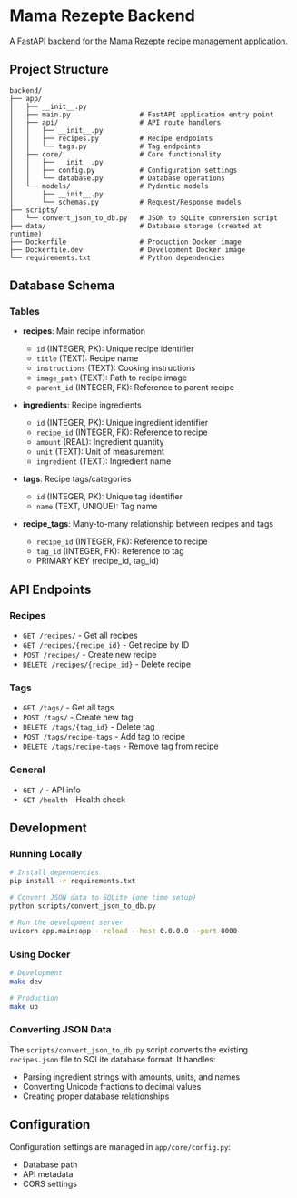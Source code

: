 # Mama Rezepte Backend

A FastAPI backend for the Mama Rezepte recipe management application.

## Project Structure

```
backend/
├── app/
│   ├── __init__.py
│   ├── main.py                 # FastAPI application entry point
│   ├── api/                    # API route handlers
│   │   ├── __init__.py
│   │   ├── recipes.py          # Recipe endpoints
│   │   └── tags.py             # Tag endpoints
│   ├── core/                   # Core functionality
│   │   ├── __init__.py
│   │   ├── config.py           # Configuration settings
│   │   └── database.py         # Database operations
│   └── models/                 # Pydantic models
│       ├── __init__.py
│       └── schemas.py          # Request/Response models
├── scripts/
│   └── convert_json_to_db.py   # JSON to SQLite conversion script
├── data/                       # Database storage (created at runtime)
├── Dockerfile                  # Production Docker image
├── Dockerfile.dev              # Development Docker image
└── requirements.txt            # Python dependencies
```

## Database Schema

### Tables

- **recipes**: Main recipe information

  - `id` (INTEGER, PK): Unique recipe identifier
  - `title` (TEXT): Recipe name
  - `instructions` (TEXT): Cooking instructions
  - `image_path` (TEXT): Path to recipe image
  - `parent_id` (INTEGER, FK): Reference to parent recipe

- **ingredients**: Recipe ingredients

  - `id` (INTEGER, PK): Unique ingredient identifier
  - `recipe_id` (INTEGER, FK): Reference to recipe
  - `amount` (REAL): Ingredient quantity
  - `unit` (TEXT): Unit of measurement
  - `ingredient` (TEXT): Ingredient name

- **tags**: Recipe tags/categories

  - `id` (INTEGER, PK): Unique tag identifier
  - `name` (TEXT, UNIQUE): Tag name

- **recipe_tags**: Many-to-many relationship between recipes and tags
  - `recipe_id` (INTEGER, FK): Reference to recipe
  - `tag_id` (INTEGER, FK): Reference to tag
  - PRIMARY KEY (recipe_id, tag_id)

## API Endpoints

### Recipes

- `GET /recipes/` - Get all recipes
- `GET /recipes/{recipe_id}` - Get recipe by ID
- `POST /recipes/` - Create new recipe
- `DELETE /recipes/{recipe_id}` - Delete recipe

### Tags

- `GET /tags/` - Get all tags
- `POST /tags/` - Create new tag
- `DELETE /tags/{tag_id}` - Delete tag
- `POST /tags/recipe-tags` - Add tag to recipe
- `DELETE /tags/recipe-tags` - Remove tag from recipe

### General

- `GET /` - API info
- `GET /health` - Health check

## Development

### Running Locally

```bash
# Install dependencies
pip install -r requirements.txt

# Convert JSON data to SQLite (one time setup)
python scripts/convert_json_to_db.py

# Run the development server
uvicorn app.main:app --reload --host 0.0.0.0 --port 8000
```

### Using Docker

```bash
# Development
make dev

# Production
make up
```

### Converting JSON Data

The `scripts/convert_json_to_db.py` script converts the existing `recipes.json` file to SQLite database format. It handles:

- Parsing ingredient strings with amounts, units, and names
- Converting Unicode fractions to decimal values
- Creating proper database relationships

## Configuration

Configuration settings are managed in `app/core/config.py`:

- Database path
- API metadata
- CORS settings
